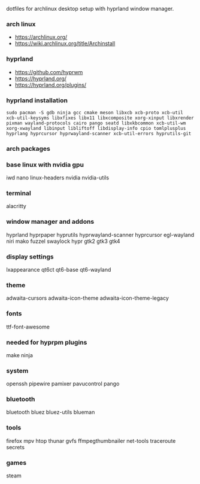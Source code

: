dotfiles for archlinux desktop setup with hyprland window manager.

### arch linux
* https://archlinux.org/
* https://wiki.archlinux.org/title/Archinstall

### hyprland
* https://github.com/hyprwm
* https://hyprland.org/
* https://hyprland.org/plugins/

### hyprland installation
```sudo pacman -S gdb ninja gcc cmake meson libxcb xcb-proto xcb-util xcb-util-keysyms libxfixes libx11 libxcomposite xorg-xinput libxrender pixman wayland-protocols cairo pango seatd libxkbcommon xcb-util-wm xorg-xwayland libinput libliftoff libdisplay-info cpio tomlplusplus hyprlang hyprcursor hyprwayland-scanner xcb-util-errors hyprutils-git```

### arch packages

### base linux with nvidia gpu
iwd
nano
linux-headers
nvidia
nvidia-utils

### terminal
alacritty

### window manager and addons
hyprland
hyprpaper
hyprutils
hyprwayland-scanner
hyprcursor
egl-wayland
niri
mako
fuzzel
swaylock
hypr
gtk2
gtk3
gtk4

### display settings
lxappearance
qt6ct
qt6-base
qt6-wayland

### theme
adwaita-cursors
adwaita-icon-theme
adwaita-icon-theme-legacy

### fonts
ttf-font-awesome

### needed for hyprpm plugins
make 
ninja

### system
openssh
pipewire
pamixer
pavucontrol
pango

### bluetooth
bluetooth
bluez
bluez-utils
blueman

### tools
firefox
mpv
htop
thunar
gvfs
ffmpegthumbnailer
net-tools
traceroute
secrets

### games
steam
